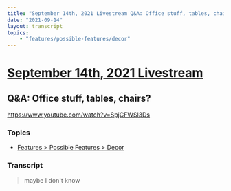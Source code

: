 ```yaml
---
title: "September 14th, 2021 Livestream Q&A: Office stuff, tables, chairs?"
date: "2021-09-14"
layout: transcript
topics:
    - "features/possible-features/decor"
---
```

# [September 14th, 2021 Livestream](../2021-09-14.md)
## Q&A: Office stuff, tables, chairs?
https://www.youtube.com/watch?v=SpjCFWSl3Ds

### Topics
* [Features > Possible Features > Decor](../topics/features/possible-features/decor.md)

### Transcript

> maybe I don't know
